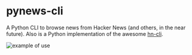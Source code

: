 # pynews-cli
A Python CLI to browse news from Hacker News (and others, in the near future). Also is a Python implementation of the awesome [hn-cli](https://github.com/rafaelrinaldi/hn-cli).

![example of use](http://wstaw.org/m/2016/02/16/GIFrecord_2016-02-16_014532.gif)
